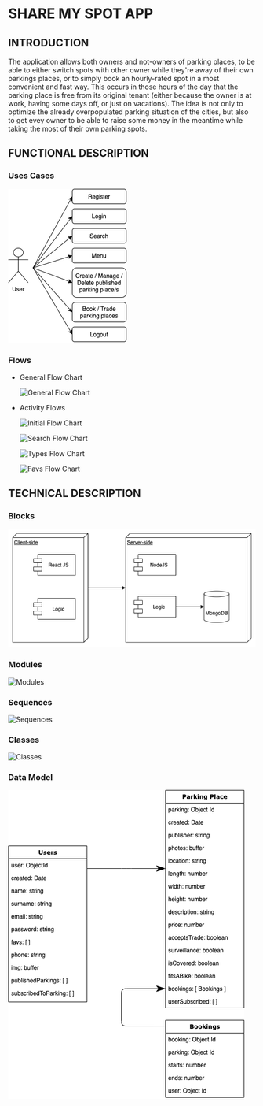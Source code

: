 # SHARE MY SPOT APP

## INTRODUCTION
The application allows both owners and not-owners of parking places, to be able to either switch spots with other owner while they're away of their own parkings places, or to simply book an hourly-rated spot in a most convenient and fast way. This occurs in those hours of the day that the parking place is free from its original tenant (either because the owner is at work, having some days off, or just on vacations). The idea is not only to optimize the already overpopulated parking situation of the cities, but also to get evey owner to be able to raise some money in the meantime while taking the most of their own parking spots.

## FUNCTIONAL DESCRIPTION

### Uses Cases

![Uses Cases](./images/usesCases.png)

### Flows

- General Flow Chart 

    ![General Flow Chart](./images/flowChart.png)

- Activity Flows

    ![Initial Flow Chart](./images/flowInicial.png)
    
    ![Search Flow Chart](./images/flowSearch.png)
    
    ![Types Flow Chart](./images/flowTypes.png)
    
    ![Favs Flow Chart](./images/flowFavs.png)

## TECHNICAL DESCRIPTION

### Blocks

![Blocks](./images/blocks.png)

### Modules

![Modules](./images/modules.png)

### Sequences

![Sequences](./images/sequence.png)

### Classes

![Classes](./images/classes.png)

### Data Model

![Data Model](./images/dataModel.png)